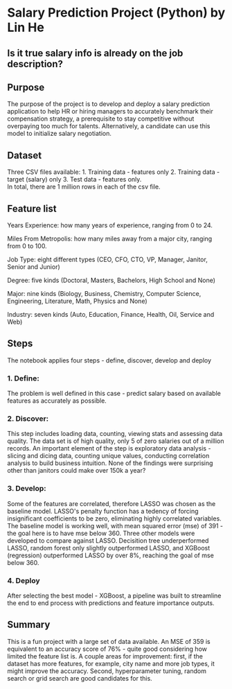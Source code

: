# Salary Prediction Project (Python) by Lin He
## Is it true salary info is already on the job description?

## Purpose
The purpose of the project is to develop and deploy a salary prediction application to help HR or hiring managers to accurately benchmark their compensation strategy, a prerequisite to stay competitive without overpaying too much for talents. Alternatively, a candidate can use this model to initialize salary negotiation. 

## Dataset
Three CSV files available: 1. Training data - features only 2. Training data - target (salary) only 3. Test data - features only.   
In total, there are 1 million rows in each of the csv file.

## Feature list
Years Experience: how many years of experience, ranging from 0 to 24.

Miles From Metropolis: how many miles away from a major city, ranging from 0 to 100.

Job Type: eight different types (CEO, CFO, CTO, VP, Manager, Janitor, Senior and Junior)

Degree: five kinds (Doctoral, Masters, Bachelors, High School and None)

Major: nine kinds (Biology, Business, Chemistry, Computer Science, Engineering, Literature, Math, Physics and None)

Industry: seven kinds (Auto, Education, Finance, Health, Oil, Service and Web)

## Steps
The notebook applies four steps - define, discover, develop and deploy
### 1. Define:
The problem is well defined in this case - predict salary based on available features as accurately as possible.

### 2. Discover:
This step includes loading data, counting, viewing stats and assessing data quality. The data set is of high quality, only 5 of zero salaries out of a million records.
An important element of the step is exploratory data analysis - slicing and dicing data, counting unique values, conducting correlation analysis to build business intuition. None of the findings were surprising other than janitors could make over 150k a year?

### 3. Develop:
Some of the features are correlated, therefore LASSO was chosen as the baseline model. LASSO's penalty function has a tedency of forcing insignificant coefficients to be zero, eliminating highly correlated variables. The baseline model is working well, with mean squared error (mse) of 391 - the goal here is to have mse below 360.
Three other models were developed to compare against LASSO. Decisition tree underperformed LASSO, random forest only slightly outperformed LASSO, and XGBoost (regression) outperformed LASSO by over 8%, reaching the goal of mse below 360.

### 4. Deploy
After selecting the best model - XGBoost, a pipeline was built to streamline the end to end process with predictions and feature importance outputs.

## Summary
This is a fun project with a large set of data available. An MSE of 359 is equivalent to an accuracy score of 76% - quite good considering how limited the feature list is. A couple areas for improvement: first, if the dataset has more features, for example, city name and more job types, it might improve the accuracy. Second, hyperparameter tuning, random search or grid search are good candidates for this.
